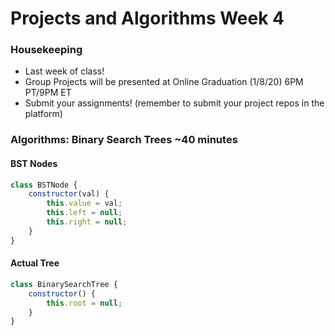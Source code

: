 # Projects and Algorithms Week 4

### Housekeeping
- Last week of class!
- Group Projects will be presented at Online Graduation (1/8/20) 6PM PT/9PM ET
- Submit your assignments! (remember to submit your project repos in the platform)

### Algorithms: Binary Search Trees ~40 minutes
#### BST Nodes
```js
class BSTNode {
    constructor(val) {
        this.value = val;
        this.left = null;
        this.right = null;
    }
}
```
#### Actual Tree
```js
class BinarySearchTree {
    constructor() {
        this.root = null;
    }
}